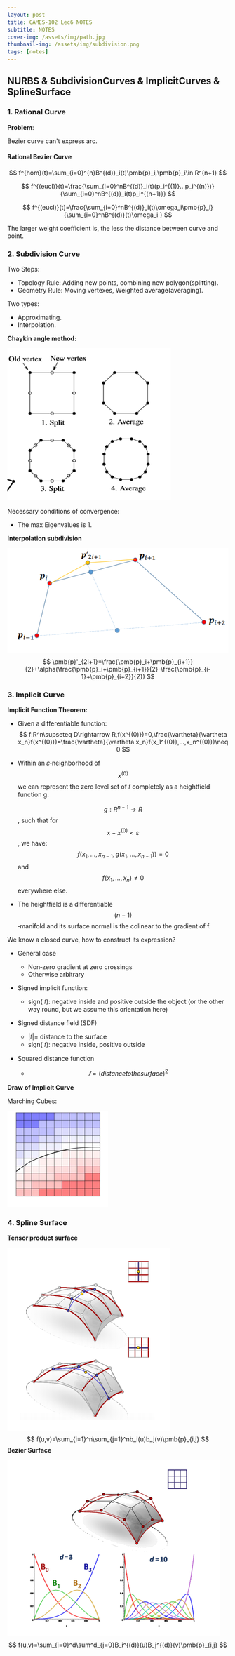 ```yaml
---
layout: post
title: GAMES-102 Lec6 NOTES
subtitle: NOTES
cover-img: /assets/img/path.jpg
thumbnail-img: /assets/img/subdivision.png
tags: [notes]
---
```


## NURBS & SubdivisionCurves & ImplicitCurves & SplineSurface

### 1. Rational Curve

**Problem**: 

Bezier curve can't express arc.

#### Rational Bezier Curve

$$
f^{hom}(t)=\sum_{i=0}^{n}B^{(d)}_i(t)\pmb{p}_i,\pmb{p}_i\in R^{n+1}
$$

$$
f^{(eucl)}(t)=\frac{\sum_{i=0}^nB^{(d)}_i(t)(p_i^{(1)}...p_i^{(n)})}{\sum_{i=0}^nB^{(d)}_i(t)p_i^{(n+1)}}
$$

$$
f^{(eucl)}(t)=\frac{\sum_{i=0}^nB^{(d)}_i(t)\omega_i\pmb{p}_i}{\sum_{i=0}^nB^{(d)}(t)\omega_i }
$$

The larger weight coefficient is, the less the distance between curve and point.

### 2. Subdivision Curve

Two Steps:

* Topology Rule: Adding new points, combining new polygon(splitting).
* Geometry Rule: Moving vertexes, Weighted average(averaging).

Two types:

* Approximating.
* Interpolation.

**Chaykin angle method:**

![Chaykin angle method](/assets/img/chaikin.png)

Necessary conditions of convergence:

* The max Eigenvalues is 1.

**Interpolation subdivision**

![4 points interpolation subdivision](/assets/img/4pointsinterpolation.png)
$$
\pmb{p}'_{2i+1}=\frac{\pmb{p}_i+\pmb{p}_{i+1}}{2}+\alpha(\frac{\pmb{p}_i+\pmb{p}_{i+1}}{2}-\frac{\pmb{p}_{i-1}+\pmb{p}_{i+2}}{2})
$$

### 3. Implicit Curve

**Implicit Function Theorem:**

* Given a differentiable function:
  $$
  f:R^n\supseteq D\rightarrow R,f(x^{(0)})=0,\frac{\vartheta}{\vartheta x_n}f(x^{(0)})=\frac{\vartheta}{\vartheta x_n}f(x_1^{(0)},...,x_n^{(0)})\neq 0
  $$

* Within an 𝜀‐neighborhood of $$x^{(0)}$$ we can represent the zero level set of 𝑓 completely as a heightfield function g:

  $$g:R^{n-1}\rightarrow R$$, such that for $$x-x^{(0)}<\varepsilon$$, we have: $$f(x_1,...,x_{n-1},g(x_1,...,x_{n-1}))=0$$ and $$f(x_1,...,x_n)\ne 0$$ everywhere else.

* The heightfield is a differentiable $$(n-1)$$ ‐manifold and its surface normal is the colinear to the gradient of f.

We know a closed curve, how to construct its expression?

* General case 
  * Non‐zero gradient at zero crossings
  *  Otherwise arbitrary 

* Signed implicit function: 
  * sign( 𝑓): negative inside and positive outside the object (or the other way round, but we assume this orientation here) 
* Signed distance field (SDF) 
  * |𝑓|= distance to the surface 
  * sign( 𝑓): negative inside, positive outside
* Squared distance function 
  * $$𝑓 = (distance to the surface)^2$$

**Draw of Implicit Curve**

Marching Cubes:

![Marching cubes](/assets/img/marchingcubes.png)

### 4. Spline Surface

**Tensor product surface**

![Tensor product surface](/assets/img/splinesurface.png)
$$
f(u,v)=\sum_{i=1}^n\sum_{j=1}^nb_i(u)b_j(v)\pmb{p}_{i,j}
$$
**Bezier Surface**

![Bezier Surface](/assets/img/beziersurface.png)
$$
f(u,v)=\sum_{i=0}^d\sum^d_{j=0}B_i^{(d)}(u)B_j^{(d)}(v)\pmb{p}_{i,j}
$$
